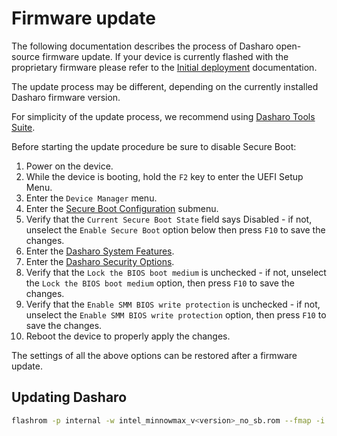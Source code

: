 # Firmware update

The following documentation describes the process of Dasharo open-source
firmware update. If your device is currently flashed with the proprietary
firmware please refer to the [Initial deployment](initial-deployment.md)
documentation.

The update process may be different, depending on the currently installed
Dasharo firmware version.

For simplicity of the update process, we recommend using
[Dasharo Tools Suite](../../dasharo-tools-suite/overview.md).

Before starting the update procedure be sure to disable Secure Boot:

1. Power on the device.
2. While the device is booting, hold the `F2` key to enter the UEFI Setup
   Menu.
3. Enter the `Device Manager` menu.
4. Enter the [Secure Boot Configuration](../../dasharo-menu-docs/device-manager.md#secure-boot-configuration)
   submenu.
5. Verify that the `Current Secure Boot State` field says Disabled - if not,
   unselect the `Enable Secure Boot` option below then press `F10` to save
   the changes.
6. Enter the [Dasharo System Features](../../dasharo-menu-docs/dasharo-system-features.md).
7. Enter the [Dasharo Security Options](../../dasharo-menu-docs/dasharo-system-features.md#dasharo-security-options).
8. Verify that the `Lock the BIOS boot medium` is unchecked - if not, unselect
   the `Lock the BIOS boot medium` option, then press `F10` to save the
   changes.
9. Verify that the `Enable SMM BIOS write protection` is unchecked - if not,
   unselect the `Enable SMM BIOS write protection` option, then press `F10` to
   save the changes.
10. Reboot the device to properly apply the changes.

The settings of all the above options can be restored after a firmware update.

## Updating Dasharo

```bash
flashrom -p internal -w intel_minnowmax_v<version>_no_sb.rom --fmap -i COREBOOT
```
